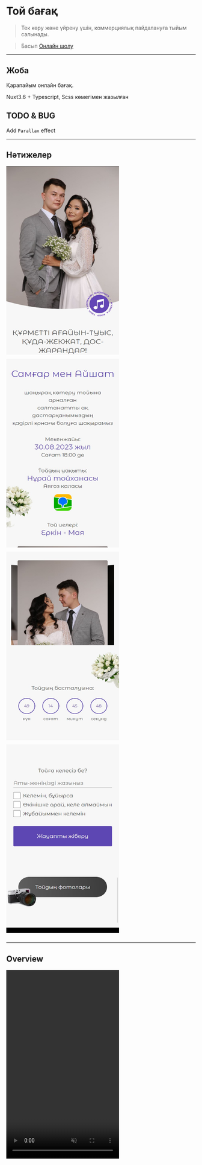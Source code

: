 # Той бағақ

> Тек көру және үйрену үшін, коммерциялық пайдалануға тыйым салынады.

> Басып [Онлайн шолу](https://toy-bagak.kz/)

---

## Жоба

Қарапайым онлайн бағақ.

Nuxt3.6 + Typescript, Scss көмегімен жазылған

## TODO & BUG

Add `Parallax` effect

---

## Нәтижелер

<img src="./result/screenshot_1.jpg" width="300" height="500" style="margin: 0 8px 8px 0" />
<img src="./result/screenshot_2.jpg" width="300" height="500" style="margin: 0 8px 8px 0" />
<img src="./result/screenshot_3.jpg" width="300" height="500" style="margin: 0 8px 8px 0" />
<img src="./result/screenshot_4.jpg" width="300" height="500" style="margin: 0 8px 8px 0" />

---

## Overview

<video src="./result/overview.mp4" width="300" height="500"  loop muted controls></video>
